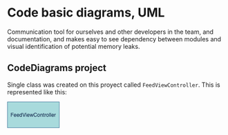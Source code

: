 # Code basic diagrams, UML

Communication tool for ourselves and other developers in the team, and documentation, and makes easy to see dependency between modules and visual identification of potential memory leaks.

## CodeDiagrams project

Single class was created on this proyect called `FeedViewController`. This is represented like this:

![FeedViewController](diagrams/diagram_1.png)
